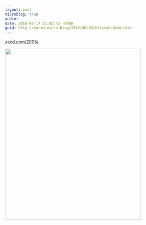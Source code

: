 ```yaml
---
layout: post
microblog: true
audio: 
date: 2018-06-17 21:02:43 -0400
guid: http://kerim.micro.blog/2018/06/18/httpsxkcdcom.html
---
```

[xkcd.com/2005/](https://xkcd.com/2005/)

<img src="http://micro.oxus.net/uploads/2018/8b2ecaffda.jpg" width="443" height="557" />
